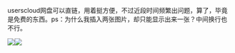 userscloud网盘可以直链，用着挺方便，不过近段时间频繁出问题，算了，毕竟是免费的东西。ps：为什么我插入两张图片，却只能显示出来一张？中间换行也不行。

![](https://d1241.datatransfer.to/i/16519/b6j76bp8u4g7.jpg)![](https://d1241.datatransfer.to/i/16519/byi435tur6q2.jpg)
　　
